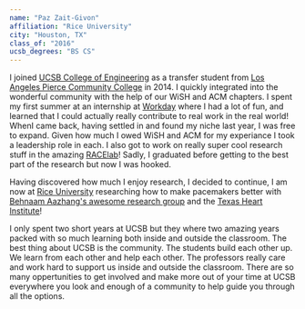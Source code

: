 ```yaml
---
name: "Paz Zait-Givon"
affiliation: "Rice University"
city: "Houston, TX"
class_of: "2016"
ucsb_degrees: "BS CS"
---
```


I joined [UCSB College of Engineering](https://engineering.ucsb.edu/) as a transfer student from [Los Angeles Pierce Community College](https://www.piercecollege.edu/) in 2014. I quickly integrated into the wonderful community with the help of our WiSH and ACM chapters.
I spent my first summer at an internship at [Workday](https://www.workday.com/) where I had a lot of fun, and learned that I could actually really contribute to real work in the real world! 
WhenI came back, having settled in and found my niche last year, I was free to expand. Given how much I owed WiSH and ACM for my experiance I took a leadership role in each.
I also got to work on really super cool research stuff in the amazing [RACElab](http://www.cs.ucsb.edu/~ckrintz/racelab.html)! Sadly, I graduated before getting to the best part of the research but now I was hooked.

Having discovered how much I enjoy research, I decided to continue, I am now at [Rice University](http://www.rice.edu/) researching how to make pacemakers better with [Behnaam Aazhang's awesome research group](http://aaz.rice.edu/students/) and the [Texas Heart Institute](http://www.texasheart.org/)!

I only spent two short years at UCSB but they where two amazing years packed with so much learning both inside and outside the classroom. The best thing about UCSB is the community. The students build each other up. We learn from each other and help each other. 
The professors really care and work hard to support us inside and outside the classroom. There are so many oppertunities to get involved and make more out of your time at UCSB everywhere you look and enough of a community to help guide you through all the options.
